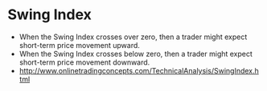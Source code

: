 # Swing Index

* When the Swing Index crosses over zero, then a trader might expect short-term price movement upward. 
* When the Swing Index crosses below zero, then a trader might expect short-term price movement downward.
* http://www.onlinetradingconcepts.com/TechnicalAnalysis/SwingIndex.html 
